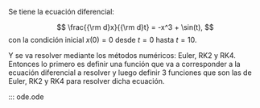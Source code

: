 Se tiene la ecuación diferencial:

$$
\frac{{\rm d}x}{{\rm d}t} = -x^3 + \sin(t),
$$
con la condición inicial $x(0) = 0$ desde $t = 0$ hasta $t = 10$.

Y se va resolver mediante los métodos numéricos: Euler, RK2 y RK4. Entonces lo primero es definir una función que va a corresponder a la ecuación diferencial a resolver y luego definir 3 funciones que son las de Euler, RK2 y RK4 para resolver dicha ecuación.


::: ode.ode




